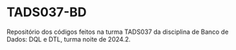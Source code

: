 # TADS037-BD
Repositório dos códigos feitos na turma TADS037 da disciplina de Banco de Dados: DQL e DTL, turma noite de 2024.2.
